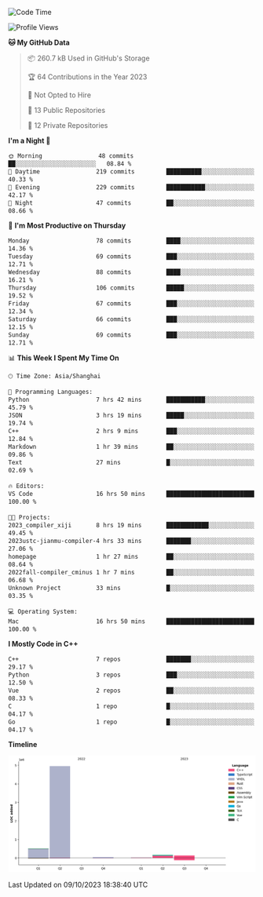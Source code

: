 <!--START_SECTION:waka-->
![Code Time](http://img.shields.io/badge/Code%20Time-226%20hrs%2034%20mins-blue)

![Profile Views](http://img.shields.io/badge/Profile%20Views-16-blue)

**🐱 My GitHub Data** 

> 📦 260.7 kB Used in GitHub's Storage 
 > 
> 🏆 64 Contributions in the Year 2023
 > 
> 🚫 Not Opted to Hire
 > 
> 📜 13 Public Repositories 
 > 
> 🔑 12 Private Repositories 
 > 
**I'm a Night 🦉** 

```text
🌞 Morning                48 commits          ██░░░░░░░░░░░░░░░░░░░░░░░   08.84 % 
🌆 Daytime                219 commits         ██████████░░░░░░░░░░░░░░░   40.33 % 
🌃 Evening                229 commits         ███████████░░░░░░░░░░░░░░   42.17 % 
🌙 Night                  47 commits          ██░░░░░░░░░░░░░░░░░░░░░░░   08.66 % 
```
📅 **I'm Most Productive on Thursday** 

```text
Monday                   78 commits          ████░░░░░░░░░░░░░░░░░░░░░   14.36 % 
Tuesday                  69 commits          ███░░░░░░░░░░░░░░░░░░░░░░   12.71 % 
Wednesday                88 commits          ████░░░░░░░░░░░░░░░░░░░░░   16.21 % 
Thursday                 106 commits         █████░░░░░░░░░░░░░░░░░░░░   19.52 % 
Friday                   67 commits          ███░░░░░░░░░░░░░░░░░░░░░░   12.34 % 
Saturday                 66 commits          ███░░░░░░░░░░░░░░░░░░░░░░   12.15 % 
Sunday                   69 commits          ███░░░░░░░░░░░░░░░░░░░░░░   12.71 % 
```


📊 **This Week I Spent My Time On** 

```text
🕑︎ Time Zone: Asia/Shanghai

💬 Programming Languages: 
Python                   7 hrs 42 mins       ███████████░░░░░░░░░░░░░░   45.79 % 
JSON                     3 hrs 19 mins       █████░░░░░░░░░░░░░░░░░░░░   19.74 % 
C++                      2 hrs 9 mins        ███░░░░░░░░░░░░░░░░░░░░░░   12.84 % 
Markdown                 1 hr 39 mins        ██░░░░░░░░░░░░░░░░░░░░░░░   09.86 % 
Text                     27 mins             █░░░░░░░░░░░░░░░░░░░░░░░░   02.69 % 

🔥 Editors: 
VS Code                  16 hrs 50 mins      █████████████████████████   100.00 % 

🐱‍💻 Projects: 
2023_compiler_xiji       8 hrs 19 mins       ████████████░░░░░░░░░░░░░   49.45 % 
2023ustc-jianmu-compiler-4 hrs 33 mins       ███████░░░░░░░░░░░░░░░░░░   27.06 % 
homepage                 1 hr 27 mins        ██░░░░░░░░░░░░░░░░░░░░░░░   08.64 % 
2022fall-compiler_cminus 1 hr 7 mins         ██░░░░░░░░░░░░░░░░░░░░░░░   06.68 % 
Unknown Project          33 mins             █░░░░░░░░░░░░░░░░░░░░░░░░   03.35 % 

💻 Operating System: 
Mac                      16 hrs 50 mins      █████████████████████████   100.00 % 
```

**I Mostly Code in C++** 

```text
C++                      7 repos             ███████░░░░░░░░░░░░░░░░░░   29.17 % 
Python                   3 repos             ███░░░░░░░░░░░░░░░░░░░░░░   12.50 % 
Vue                      2 repos             ██░░░░░░░░░░░░░░░░░░░░░░░   08.33 % 
C                        1 repo              █░░░░░░░░░░░░░░░░░░░░░░░░   04.17 % 
Go                       1 repo              █░░░░░░░░░░░░░░░░░░░░░░░░   04.17 % 
```



**Timeline**

![Lines of Code chart](https://raw.githubusercontent.com/xkz0777/xkz0777/master/assets/bar_graph.png)


 Last Updated on 09/10/2023 18:38:40 UTC
<!--END_SECTION:waka-->
